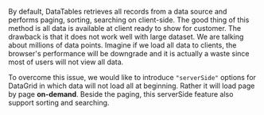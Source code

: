By default, DataTables retrieves all records from a data source and performs paging, sorting, searching on client-side. The good thing of this method is all data is available at client ready to show for customer. The drawback is that it does not work well with large dataset. We are talking about millions of data points. Imagine if we load all data to clients, the browser's performance will be downgrade and it is actually a waste since most of users will not view all data. 

To overcome this issue, we would like to introduce `"serverSide"` options for DataGrid in which data will not load all at beginning. Rather it will load page by page __on-demand__. Beside the paging, this serverSide feature also support sorting and searching.